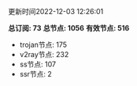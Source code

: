 更新时间2022-12-03 12:26:01

**总订阅: 73**
**总节点: 1056**
**有效节点: 516**
- trojan节点: 175
- v2ray节点: 232
- ss节点: 107
- ssr节点: 2
